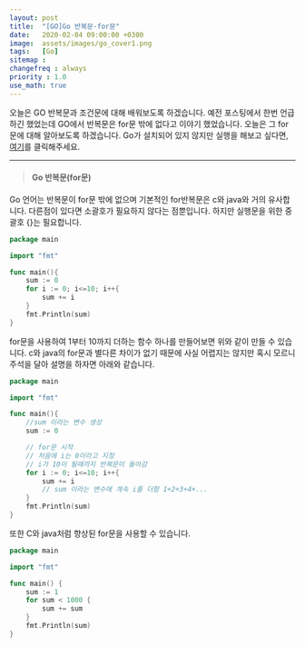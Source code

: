 ```yaml
---
layout: post
title:  "[GO]Go 반복문-for문"
date:   2020-02-04 09:00:00 +0300
image:  assets/images/go_cover1.png
tags:   [Go]
sitemap : 
changefreq : always
priority : 1.0
use_math: true
---
```



오늘은 GO 반복문과 조건문에 대해 배워보도록 하겠습니다. 예전 포스팅에서 한번 언급 하긴 했었는데 GO에서 반복문은 for문 밖에 없다고 이야기 했었습니다. 오늘은 그 for문에 대해 알아보도록 하겠습니다. Go가 설치되어 있지 않지만 실행을 해보고 싶다면, [여기](https://tour.golang.org/methods/20)를 클릭해주세요.

-------

> #### Go 반복문(for문)

Go 언어는 반복문이 for문 밖에 없으며 기본적인 for반복문은 c와 java와 거의 유사합니다. 다른점이 있다면 소괄호가 필요하지 않다는 점뿐입니다. 하지만 실행문을 위한 중괄호 {}는 필요합니다.


```go
package main

import "fmt"

func main(){
    sum := 0
    for i := 0; i<=10; i++{
        sum += i
    }
    fmt.Println(sum)
}
```

for문을 사용하여 1부터 10까지 더하는 함수 하나를 만들어보면 위와 같이 만들 수 있습니다. c와 java의 for문과 별다른 차이가 없기 때문에 사실 어렵지는 않지만 혹시 모르니 주석을 달아 설명을 하자면 아래와 같습니다.

```go
package main

import "fmt"

func main(){
    //sum 이라는 변수 생성 
    sum := 0

    // for문 시작
    // 처음에 i는 0이라고 지정
    // i가 10이 될때까지 반복문이 돌아감
    for i := 0; i<=10; i++{
        sum += i
        // sum 이라는 변수에 계속 i를 더함 1+2+3+4+...
    }
    fmt.Println(sum)
}
```

또한 C와 java처럼 향상된 for문을 사용할 수 있습니다.

```go
package main

import "fmt"

func main() {
	sum := 1
	for sum < 1000 {
		sum += sum
	}
	fmt.Println(sum)
}
```


